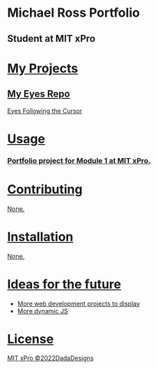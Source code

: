 # Michael Ross Portfolio
## Student at MIT xPro

# <u>My Projects</ul>
## My Eyes Repo
<a href="https://rosshoven.github.io/Eye-Movements/">Eyes Following the Cursor</a>

# Usage
### Portfolio project for Module 1 at MIT xPro. 

# Contributing 
None.

# Installation 
None.

# Ideas for the future
<ul> 
  <li>More web development projects to display</li>
  <li>More dynamic JS</li>
</ul>

# License
MIT xPro 
©2022DadaDesigns
